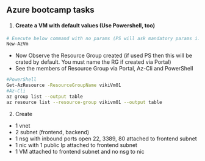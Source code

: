 ## Azure bootcamp tasks

1. #### Create a VM with default values (Use Powershell, too)

```powershell
# Execute below command with no params (PS will ask mandatory params i.e. Name and VM Cred only)
New-AzVm
```
* Now Observe the Resource Group created (if used PS then this will be crated by default. You must name the RG if created via Portal)  
* See the members of Resource Group via Portal, Az-Cli and PowerShell

```bash
#PowerShell
Get-AzResource -ResourceGroupName vikiVm01
#Az-Cli
az group list --output table
az resource list --resource-group vikivm01 --output table
```

2. Create
  * 1 vnet  
  * 2 subnet (frontend, backend)  
  * 1 nsg with inbound ports open 22, 3389, 80 attached to frontend subnet  
  * 1 nic with 1 public Ip attached to frontend subnet 
  * 1 VM attached to frontend subnet and no nsg to nic
